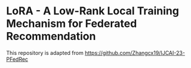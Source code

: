 # LoRA - A Low-Rank Local Training Mechanism for Federated Recommendation

This repository is adapted from https://github.com/Zhangcx19/IJCAI-23-PFedRec


